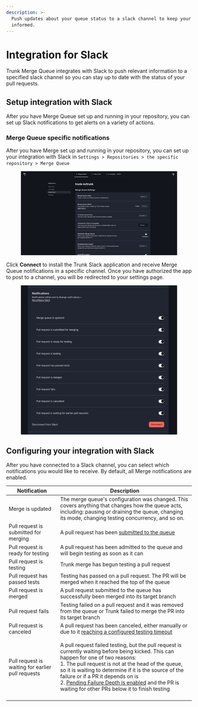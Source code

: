 ```yaml
---
description: >-
  Push updates about your queue status to a slack channel to keep your team
  informed.
---
```


# Integration for Slack

Trunk Merge Queue integrates with Slack to push relevant information to a specified slack channel so you can stay up to date with the status of your pull requests.

## Setup integration with Slack

After you have Merge Queue set up and running in your repository, you can set up Slack notifications to get alerts on a variety of actions.

### Merge Queue specific notifications

After you have Merge set up and running in your repository, you can set up your integration with Slack in `Settings > Repositories > the specific repository > Merge Queue`&#x20;

<figure><img src="../../.gitbook/assets/image (44).png" alt=""><figcaption></figcaption></figure>

Click **Connect** to install the Trunk Slack application and receive Merge Queue notifications in a specific channel. Once you have authorized the app to post to a channel, you will be redirected to your settings page.

<figure><img src="../../.gitbook/assets/image (48).png" alt=""><figcaption></figcaption></figure>

## Configuring your integration with Slack

After you have connected to a Slack channel, you can select which notifications you would like to receive. By default, all Merge notifications are enabled.

| Notification                                      | Description                                                                                                                                                                                                                                                                                                                                                                                                                                                                   |
| ------------------------------------------------- | ----------------------------------------------------------------------------------------------------------------------------------------------------------------------------------------------------------------------------------------------------------------------------------------------------------------------------------------------------------------------------------------------------------------------------------------------------------------------------- |
| Merge is updated                                  | The merge queue's configuration was changed. This covers anything that changes how the queue acts, including: pausing or draining the queue, changing its mode, changing testing concurrency, and so on.                                                                                                                                                                                                                                                                      |
| Pull request is submitted for merging             | A pull request has been [submitted to the queue](https://docs.trunk.io/merge-queue/set-up-trunk-merge#submit-pull-requests)                                                                                                                                                                                                                                                                                                                                                   |
| Pull request is ready for testing                 | A pull request has been admitted to the queue and will begin testing as soon as it can                                                                                                                                                                                                                                                                                                                                                                                        |
| Pull request is testing                           | Trunk merge has begun testing a pull request                                                                                                                                                                                                                                                                                                                                                                                                                                  |
| Pull request has passed tests                     | Testing has passed on a pull request. The PR will be merged when it reached the top of the queue                                                                                                                                                                                                                                                                                                                                                                              |
| Pull request is merged                            | A pull request submitted to the queue has successfully been merged into its target branch                                                                                                                                                                                                                                                                                                                                                                                     |
| Pull request fails                                | Testing failed on a pull request and it was removed from the queue or Trunk failed to merge the PR into its target branch                                                                                                                                                                                                                                                                                                                                                     |
| Pull request is canceled                          | A pull request has been canceled, either manually or due to it [reaching a configured testing timeout](https://docs.trunk.io/merge-queue/set-up-trunk-merge/advanced-settings#timeout-for-tests-to-complete)                                                                                                                                                                                                                                                                  |
| Pull request is waiting for earlier pull requests | <p>A pull request failed testing, but the pull request is currently waiting before being kicked. This can happen for one of two reasons:<br>1. The pull request is not at the head of the queue, so it is waiting to determine if it is the source of the failure or if a PR it depends on is<br>2. <a href="https://docs.trunk.io/merge-queue/pending-failure-depth">Pending Failure Depth is enabled</a> and the PR is waiting for other PRs below it to finish testing</p> |
|                                                   |                                                                                                                                                                                                                                                                                                                                                                                                                                                                               |
